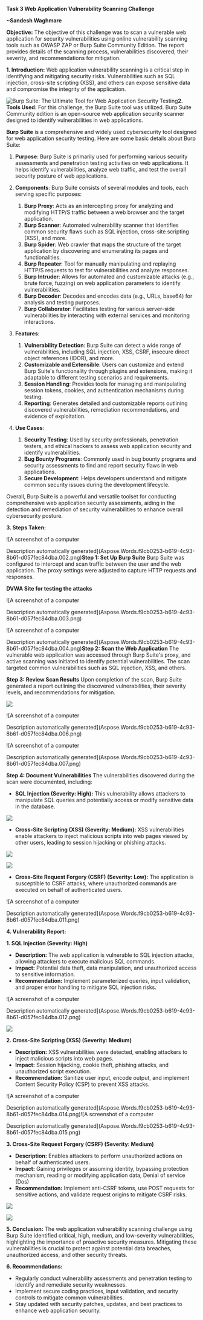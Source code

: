 ﻿**Task 3 Web Application Vulnerability Scanning Challenge** 

**~Sandesh Waghmare**

**Objective:**
The objective of this challenge was to scan a vulnerable web application for security vulnerabilities using online vulnerability scanning tools such as OWASP ZAP or Burp Suite Community Edition. The report provides details of the scanning process, vulnerabilities discovered, their severity, and recommendations for mitigation.

**1. Introduction:**
Web application vulnerability scanning is a critical step in identifying and mitigating security risks. Vulnerabilities such as SQL injection, cross-site scripting (XSS), and others can expose sensitive data and compromise the integrity of the application.

![Burp Suite: The Ultimate Tool for Web Application Security Testing](Aspose.Words.f9cb0253-b619-4c93-8b61-d057fec84dba.001.png)**2. Tools Used:**
For this challenge, the Burp Suite tool was utilized. Burp Suite Community edition is an open-source web application security scanner designed to identify vulnerabilities in web applications.


**Burp Suite** is a comprehensive and widely used cybersecurity tool designed for web application security testing. Here are some basic details about Burp Suite:

1. **Purpose**: Burp Suite is primarily used for performing various security assessments and penetration testing activities on web applications. It helps identify vulnerabilities, analyze web traffic, and test the overall security posture of web applications.
1. **Components**: Burp Suite consists of several modules and tools, each serving specific purposes:
   1. **Burp Proxy**: Acts as an intercepting proxy for analyzing and modifying HTTP/S traffic between a web browser and the target application.
   1. **Burp Scanner**: Automated vulnerability scanner that identifies common security flaws such as SQL injection, cross-site scripting (XSS), and more.
   1. **Burp Spider**: Web crawler that maps the structure of the target application by discovering and enumerating its pages and functionalities.
   1. **Burp Repeater**: Tool for manually manipulating and replaying HTTP/S requests to test for vulnerabilities and analyze responses.
   1. **Burp Intruder**: Allows for automated and customizable attacks (e.g., brute force, fuzzing) on web application parameters to identify vulnerabilities.
   1. **Burp Decoder**: Decodes and encodes data (e.g., URLs, base64) for analysis and testing purposes.
   1. **Burp Collaborator**: Facilitates testing for various server-side vulnerabilities by interacting with external services and monitoring interactions.




1. **Features**:
   1. **Vulnerability Detection**: Burp Suite can detect a wide range of vulnerabilities, including SQL injection, XSS, CSRF, insecure direct object references (IDOR), and more.
   1. **Customizable and Extensible**: Users can customize and extend Burp Suite's functionality through plugins and extensions, making it adaptable to different testing scenarios and requirements.
   1. **Session Handling**: Provides tools for managing and manipulating session tokens, cookies, and authentication mechanisms during testing.
   1. **Reporting**: Generates detailed and customizable reports outlining discovered vulnerabilities, remediation recommendations, and evidence of exploitation.
1. **Use Cases**:
   1. **Security Testing**: Used by security professionals, penetration testers, and ethical hackers to assess web application security and identify vulnerabilities.
   1. **Bug Bounty Programs**: Commonly used in bug bounty programs and security assessments to find and report security flaws in web applications.
   1. **Secure Development**: Helps developers understand and mitigate common security issues during the development lifecycle.

Overall, Burp Suite is a powerful and versatile toolset for conducting comprehensive web application security assessments, aiding in the detection and remediation of security vulnerabilities to enhance overall cybersecurity posture.

**3. Steps Taken:**

![A screenshot of a computer

Description automatically generated](Aspose.Words.f9cb0253-b619-4c93-8b61-d057fec84dba.002.png)**Step 1: Set Up Burp Suite**
Burp Suite was configured to intercept and scan traffic between the user and the web application. The proxy settings were adjusted to capture HTTP requests and responses.








**DVWA Site for testing the attacks**

![A screenshot of a computer

Description automatically generated](Aspose.Words.f9cb0253-b619-4c93-8b61-d057fec84dba.003.png)









![A screenshot of a computer

Description automatically generated](Aspose.Words.f9cb0253-b619-4c93-8b61-d057fec84dba.004.png)**Step 2: Scan the Web Application**
The vulnerable web application was accessed through Burp Suite's proxy, and active scanning was initiated to identify potential vulnerabilities. The scan targeted common vulnerabilities such as SQL injection, XSS, and others.








**Step 3: Review Scan Results**
Upon completion of the scan, Burp Suite generated a report outlining the discovered vulnerabilities, their severity levels, and recommendations for mitigation.

![](Aspose.Words.f9cb0253-b619-4c93-8b61-d057fec84dba.005.png)






![A screenshot of a computer

Description automatically generated](Aspose.Words.f9cb0253-b619-4c93-8b61-d057fec84dba.006.png)





![A screenshot of a computer

Description automatically generated](Aspose.Words.f9cb0253-b619-4c93-8b61-d057fec84dba.007.png)




**Step 4: Document Vulnerabilities**
The vulnerabilities discovered during the scan were documented, including:

- **SQL Injection (Severity: High):** This vulnerability allows attackers to manipulate SQL queries and potentially access or modify sensitive data in the database.

![](Aspose.Words.f9cb0253-b619-4c93-8b61-d057fec84dba.008.png)





- **Cross-Site Scripting (XSS) (Severity: Medium):** XSS vulnerabilities enable attackers to inject malicious scripts into web pages viewed by other users, leading to session hijacking or phishing attacks.

![](Aspose.Words.f9cb0253-b619-4c93-8b61-d057fec84dba.009.png)



![](Aspose.Words.f9cb0253-b619-4c93-8b61-d057fec84dba.010.png)




- **Cross-Site Request Forgery (CSRF) (Severity: Low):** The application is susceptible to CSRF attacks, where unauthorized commands are executed on behalf of authenticated users.

![A screenshot of a computer

Description automatically generated](Aspose.Words.f9cb0253-b619-4c93-8b61-d057fec84dba.011.png)









**4. Vulnerability Report:**

**1. SQL Injection (Severity: High)**

- **Description:** The web application is vulnerable to SQL injection attacks, allowing attackers to execute malicious SQL commands.
- **Impact:** Potential data theft, data manipulation, and unauthorized access to sensitive information.
- **Recommendation:** Implement parameterized queries, input validation, and proper error handling to mitigate SQL injection risks.

![A screenshot of a computer

Description automatically generated](Aspose.Words.f9cb0253-b619-4c93-8b61-d057fec84dba.012.png)






![](Aspose.Words.f9cb0253-b619-4c93-8b61-d057fec84dba.013.png)




**2. Cross-Site Scripting (XSS) (Severity: Medium)**

- **Description:** XSS vulnerabilities were detected, enabling attackers to inject malicious scripts into web pages.
- **Impact:** Session hijacking, cookie theft, phishing attacks, and unauthorized script execution.
- **Recommendation:** Sanitize user input, encode output, and implement Content Security Policy (CSP) to prevent XSS attacks.

![A screenshot of a computer

Description automatically generated](Aspose.Words.f9cb0253-b619-4c93-8b61-d057fec84dba.014.png)![A screenshot of a computer

Description automatically generated](Aspose.Words.f9cb0253-b619-4c93-8b61-d057fec84dba.015.png)













**3. Cross-Site Request Forgery (CSRF) (Severity: Medium)**

- **Description:** Enables attackers to perform unauthorized actions on behalf of authenticated users.
- **Impact:** Gaining privileges or assuming identity, bypassing protection mechanism, reading or modifying application data, Denial of service (Dos)
- **Recommendation:** Implement anti-CSRF tokens, use POST requests for sensitive actions, and validate request origins to mitigate CSRF risks.

![](Aspose.Words.f9cb0253-b619-4c93-8b61-d057fec84dba.016.png)






![](Aspose.Words.f9cb0253-b619-4c93-8b61-d057fec84dba.017.png)



**5. Conclusion:**
The web application vulnerability scanning challenge using Burp Suite identified critical, high, medium, and low-severity vulnerabilities, highlighting the importance of proactive security measures. Mitigating these vulnerabilities is crucial to protect against potential data breaches, unauthorized access, and other security threats.

**6. Recommendations:**

- Regularly conduct vulnerability assessments and penetration testing to identify and remediate security weaknesses.
- Implement secure coding practices, input validation, and security controls to mitigate common vulnerabilities.
- Stay updated with security patches, updates, and best practices to enhance web application security.

